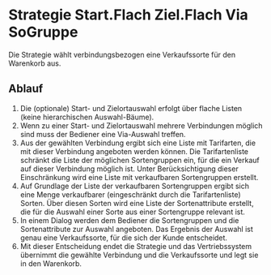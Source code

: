 # Strategie Start.Flach Ziel.Flach Via SoGruppe
Die Strategie wählt verbindungsbezogen eine Verkaufssorte für den Warenkorb aus.
## Ablauf

1. Die (optionale) Start- und Zielortauswahl erfolgt über flache Listen (keine hierarchischen Auswahl-Bäume).
2. Wenn zu einer Start- und Zielortauswahl mehrere Verbindungen möglich sind muss der Bediener eine Via-Auswahl treffen.
3. Aus der gewählten Verbindung ergibt sich eine Liste mit Tarifarten, die mit dieser Verbindung angeboten werden können. Die Tarifartenliste schränkt die Liste der möglichen Sortengruppen ein, für die ein Verkauf auf dieser Verbindung möglich ist. Unter Berücksichtigung dieser Einschränkung wird eine Liste mit verkaufbaren Sortengruppen erstellt.
4. Auf Grundlage der Liste der verkaufbaren Sortengruppen ergibt sich eine Menge verkaufbarer (eingeschränkt durch die Tarifartenliste) Sorten. Über diesen Sorten wird eine Liste der Sortenattribute erstellt, die für die Auswahl einer Sorte aus einer Sortengruppe relevant ist.
5. In einem Dialog werden dem Bediener die Sortengruppen und die Sortenattribute zur Auswahl angeboten. Das Ergebnis der Auswahl ist genau eine Verkaufssorte, für die sich der Kunde entscheidet.
6. Mit dieser Entscheidung endet die Strategie und das Vertriebssystem übernimmt die gewählte Verbindung und die Verkaufssorte und legt sie in den Warenkorb.